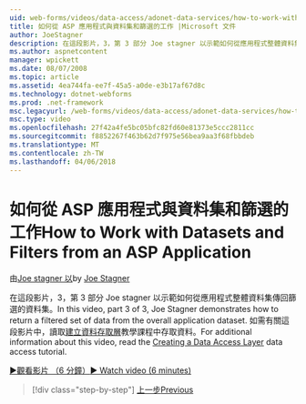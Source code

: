 ```yaml
---
uid: web-forms/videos/data-access/adonet-data-services/how-to-work-with-datasets-and-filters-from-an-asp-application
title: 如何從 ASP 應用程式與資料集和篩選的工作 |Microsoft 文件
author: JoeStagner
description: 在這段影片，3，第 3 部分 Joe stagner 以示範如何從應用程式整體資料集傳回篩選的資料集。 如需詳細資訊 ab...
ms.author: aspnetcontent
manager: wpickett
ms.date: 08/07/2008
ms.topic: article
ms.assetid: 4ea744fa-ee7f-45a5-a0de-e3b17af67d8c
ms.technology: dotnet-webforms
ms.prod: .net-framework
msc.legacyurl: /web-forms/videos/data-access/adonet-data-services/how-to-work-with-datasets-and-filters-from-an-asp-application
msc.type: video
ms.openlocfilehash: 27f42a4fe5bc05bfc82fd60e81373e5ccc2811cc
ms.sourcegitcommit: f8852267f463b62d7f975e56bea9aa3f68fbbdeb
ms.translationtype: MT
ms.contentlocale: zh-TW
ms.lasthandoff: 04/06/2018
---
```

<a name="how-to-work-with-datasets-and-filters-from-an-asp-application"></a><span data-ttu-id="20a07-104">如何從 ASP 應用程式與資料集和篩選的工作</span><span class="sxs-lookup"><span data-stu-id="20a07-104">How to Work with Datasets and Filters from an ASP Application</span></span>
====================
<span data-ttu-id="20a07-105">由[Joe stagner 以](https://github.com/JoeStagner)</span><span class="sxs-lookup"><span data-stu-id="20a07-105">by [Joe Stagner](https://github.com/JoeStagner)</span></span>

<span data-ttu-id="20a07-106">在這段影片，3，第 3 部分 Joe stagner 以示範如何從應用程式整體資料集傳回篩選的資料集。</span><span class="sxs-lookup"><span data-stu-id="20a07-106">In this video, part 3 of 3, Joe Stagner demonstrates how to return a filtered set of data from the overall application dataset.</span></span> <span data-ttu-id="20a07-107">如需有關這段影片中，讀取[建立資料存取層](../../../overview/data-access/introduction/creating-a-data-access-layer-vb.md)教學課程中存取資料。</span><span class="sxs-lookup"><span data-stu-id="20a07-107">For additional information about this video, read the [Creating a Data Access Layer](../../../overview/data-access/introduction/creating-a-data-access-layer-vb.md) data access tutorial.</span></span>

[<span data-ttu-id="20a07-108">&#9654;觀看影片 （6 分鐘）</span><span class="sxs-lookup"><span data-stu-id="20a07-108">&#9654; Watch video (6 minutes)</span></span>](https://channel9.msdn.com/Blogs/ASP-NET-Site-Videos/how-to-work-with-datasets-and-filters-from-an-asp-application)

> [!div class="step-by-step"]
> [<span data-ttu-id="20a07-109">上一步</span><span class="sxs-lookup"><span data-stu-id="20a07-109">Previous</span></span>](how-to-manually-bind-a-dataset-to-a-datagrid.md)
